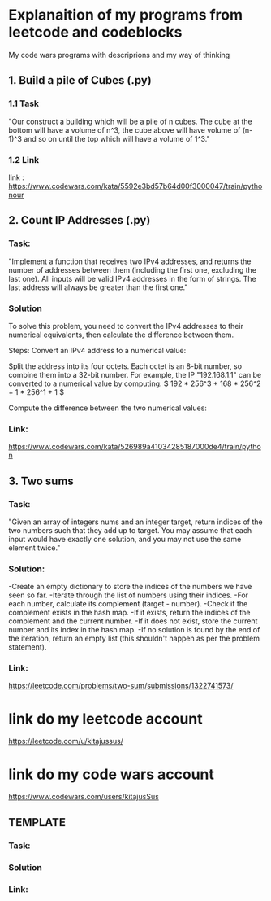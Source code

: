# Explanaition of my programs from leetcode and codeblocks
My code wars programs with descriprions and my way of thinking

## 1.  Build a pile of Cubes (.py)

### 1.1 Task
"Our construct a building which will be a pile of n cubes. The cube at the bottom will have a volume of n^3, the cube above will have volume of (n-1)^3 and so on until the top which will have a volume of 1^3."
### 1.2 Link 
link : https://www.codewars.com/kata/5592e3bd57b64d00f3000047/train/pythonour 
## 2. Count IP Addresses (.py)
### Task:
"Implement a function that receives two IPv4 addresses, and returns the number of addresses between them (including the first one, excluding the last one).
All inputs will be valid IPv4 addresses in the form of strings. The last address will always be greater than the first one."

### Solution 
To solve this problem, you need to convert the IPv4 addresses to their numerical equivalents, then calculate the difference between them.

Steps:
Convert an IPv4 address to a numerical value:

Split the address into its four octets.
Each octet is an 8-bit number, so combine them into a 32-bit number.
For example, the IP "192.168.1.1" can be converted to a numerical value by computing:
$ 192 * 256^3 + 168 * 256^2 + 1 * 256^1 + 1 $
 
Compute the difference between the two numerical values:

### Link:
https://www.codewars.com/kata/526989a41034285187000de4/train/python
## 3. Two sums
### Task:
"Given an array of integers nums and an integer target, return indices of the two numbers such that they add up to target.
You may assume that each input would have exactly one solution, and you may not use the same element twice."
### Solution:
-Create an empty dictionary to store the indices of the numbers we have seen so far.
-Iterate through the list of numbers using their indices.
-For each number, calculate its complement (target - number).
-Check if the complement exists in the hash map.
-If it exists, return the indices of the complement and the current number.
-If it does not exist, store the current number and its index in the hash map.
-If no solution is found by the end of the iteration, return an empty list (this shouldn't happen as per the problem statement).
### Link:
https://leetcode.com/problems/two-sum/submissions/1322741573/



# link do my leetcode account
https://leetcode.com/u/kitajussus/
# link do my code wars account
https://www.codewars.com/users/kitajusSus


## TEMPLATE
### Task:
### Solution 
### Link:
